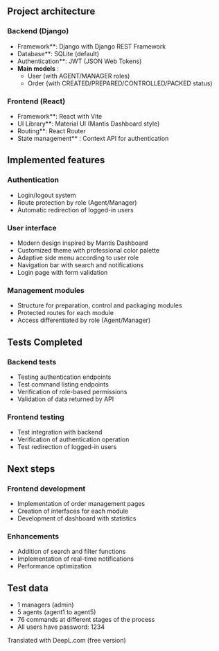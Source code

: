 ## Project architecture

### Backend (Django)
- Framework**: Django with Django REST Framework
- Database**: SQLite (default)
- Authentication**: JWT (JSON Web Tokens)
- **Main models** :
  - User (with AGENT/MANAGER roles)
  - Order (with CREATED/PREPARED/CONTROLLED/PACKED status)

### Frontend (React)
- Framework**: React with Vite
- UI Library**: Material UI (Mantis Dashboard style)
- Routing**: React Router
- State management** : Context API for authentication

## Implemented features

### Authentication
- Login/logout system
- Route protection by role (Agent/Manager)
- Automatic redirection of logged-in users

### User interface
- Modern design inspired by Mantis Dashboard
- Customized theme with professional color palette
- Adaptive side menu according to user role
- Navigation bar with search and notifications
- Login page with form validation

### Management modules
- Structure for preparation, control and packaging modules
- Protected routes for each module
- Access differentiated by role (Agent/Manager)

## Tests Completed

### Backend tests
- Testing authentication endpoints
- Test command listing endpoints
- Verification of role-based permissions
- Validation of data returned by API

### Frontend testing
- Test integration with backend
- Verification of authentication operation
- Test redirection of logged-in users

## Next steps

### Frontend development
- Implementation of order management pages
- Creation of interfaces for each module
- Development of dashboard with statistics

### Enhancements
- Addition of search and filter functions
- Implementation of real-time notifications
- Performance optimization

## Test data
- 1 managers (admin)
- 5 agents (agent1 to agent5)
- 76 commands at different stages of the process
- All users have password: 1234

Translated with DeepL.com (free version)